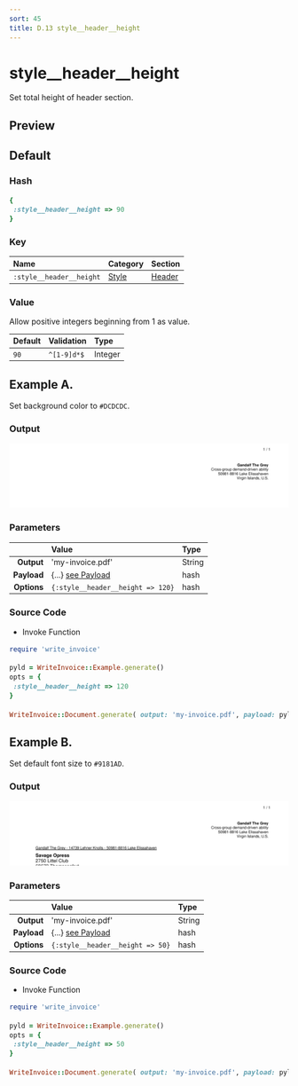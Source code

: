 ```yaml
---
sort: 45
title: D.13 style__header__height
---
```

# style__header__height

Set total height of header section.


## Preview

<div >
    <canvas id='canvas' search=':style__header__height' palette='option_detail'></canvas>
</div>
<script src="../assets/js/marker.js"></script>  

 
## Default

### Hash

```ruby
{
 :style__header__height => 90
} 
```

### Key

| **Name** | **Category** | **Section** |
| :--- | :--- | :--- |
| ```:style__header__height``` |  [Style](./#style) | [Header](/sections/header) |

### Value

Allow positive integers beginning from 1 as value.

| **Default**| **Validation**| **Type** |
| :--- | :--- | :--- |
| ```90``` | ```^[1-9]d*$``` | Integer |

## Example A.

Set background color to `#DCDCDC`.

### Output

<img src="../assets/images/options/style__header__height--a.png">



### Parameters

| | **Value** | **Type** |
|------:|:------|:------|
| **Output** | 'my-invoice.pdf' | String |
| **Payload** | {...} [see Payload](../payload) | hash |
| **Options** | ```{:style__header__height => 120}``` | hash |


### Source Code

* Invoke Function

```ruby
require 'write_invoice'
 
pyld = WriteInvoice::Example.generate()
opts = {
 :style__header__height => 120
}
 
WriteInvoice::Document.generate( output: 'my-invoice.pdf', payload: pyld, options: opts )

```

## Example B.

Set default font size to `#9181AD`.

### Output

<img src="../assets/images/options/style__header__height--b.png">



### Parameters

| | **Value** | **Type** |
|------:|:------|:------|
| **Output** | 'my-invoice.pdf' | String |
| **Payload** | {...} [see Payload](../payload) | hash |
| **Options** | ```{:style__header__height => 50}``` | hash |


### Source Code

* Invoke Function

```ruby
require 'write_invoice'
 
pyld = WriteInvoice::Example.generate()
opts = {
 :style__header__height => 50
}
 
WriteInvoice::Document.generate( output: 'my-invoice.pdf', payload: pyld, options: opts )

```

